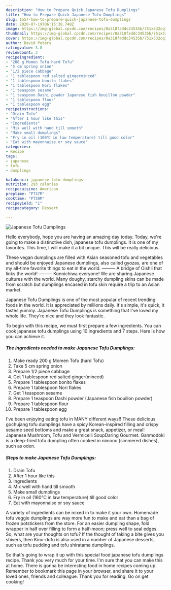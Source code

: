 ```yaml
---
description: "How to Prepare Quick Japanese Tofu Dumplings"
title: "How to Prepare Quick Japanese Tofu Dumplings"
slug: 1557-how-to-prepare-quick-japanese-tofu-dumplings
date: 2020-07-19T06:15:38.748Z
image: https://img-global.cpcdn.com/recipes/0a318faddc34535b/751x532cq70/japanese-tofu-dumplings-recipe-main-photo.jpg
thumbnail: https://img-global.cpcdn.com/recipes/0a318faddc34535b/751x532cq70/japanese-tofu-dumplings-recipe-main-photo.jpg
cover: https://img-global.cpcdn.com/recipes/0a318faddc34535b/751x532cq70/japanese-tofu-dumplings-recipe-main-photo.jpg
author: David Peters
ratingvalue: 3.8
reviewcount: 3
recipeingredient:
- "200 g Momen Tofu hard Tofu"
- "5 cm spring onion"
- "1/2 piece cabbage"
- "1 tablespoon red salted gingerminced"
- "1 tablespoon bonito flakes"
- "1 tablespoon Nori flakes"
- "1 teaspoon sesame"
- "1 teaspoon Dashi powder Japanese fish bouillon powder"
- "1 tablespoon flour"
- "1 tablespoon egg"
recipeinstructions:
- "Drain Tofu"
- "After 1 hour like this"
- "Ingredients"
- "Mix well with hand till smooth"
- "Make small dumplings"
- "Fry in oil (160℃ in law temperature) till good color"
- "Eat with mayonnaise or soy sauce"
categories:
- Recipe
tags:
- japanese
- tofu
- dumplings

katakunci: japanese tofu dumplings 
nutrition: 293 calories
recipecuisine: American
preptime: "PT37M"
cooktime: "PT38M"
recipeyield: "1"
recipecategory: Dessert

---
```



![Japanese Tofu Dumplings](https://img-global.cpcdn.com/recipes/0a318faddc34535b/751x532cq70/japanese-tofu-dumplings-recipe-main-photo.jpg)

Hello everybody, hope you are having an amazing day today. Today, we're going to make a distinctive dish, japanese tofu dumplings. It is one of my favorites. This time, I will make it a bit unique. This will be really delicious.

These vegan dumplings are filled with Asian seasoned tofu and vegetables and should be enjoyed Japanese dumplings, also called gyozas, are one of my all-time favorite things to eat in the world. ——— A bridge of Oishii that links the world! ——— Konnichiwa everyone! We are sharing Japanese cultures with the world. Many doughy, starchy dumpling skins can be made from scratch but dumplings encased in tofu skin require a trip to an Asian market.

Japanese Tofu Dumplings is one of the most popular of recent trending foods in the world. It is appreciated by millions daily. It's simple, it's quick, it tastes yummy. Japanese Tofu Dumplings is something that I've loved my whole life. They're nice and they look fantastic.


To begin with this recipe, we must first prepare a few ingredients. You can cook japanese tofu dumplings using 10 ingredients and 7 steps. Here is how you can achieve it.

<!--inarticleads1-->

##### The ingredients needed to make Japanese Tofu Dumplings:

1. Make ready 200 g Momen Tofu (hard Tofu)
1. Take 5 cm spring onion
1. Prepare 1/2 piece cabbage
1. Get 1 tablespoon red salted ginger(minced)
1. Prepare 1 tablespoon bonito flakes
1. Prepare 1 tablespoon Nori flakes
1. Get 1 teaspoon sesame
1. Prepare 1 teaspoon Dashi powder (Japanese fish bouillon powder)
1. Prepare 1 tablespoon flour
1. Prepare 1 tablespoon egg


I&#39;ve been enjoying eating tofu in MANY different ways!! These delicious gochujang tofu dumplings have a spicy Korean-inspired filling and crispy sesame seed bottoms and make a great snack, appetizer, or meal! Japanese Mushroom, Tofu and Vermicelli SoupDaring Gourmet. Ganmodoki is a deep-fried tofu dumpling often cooked in nimono (simmered dishes), such as oden. 

<!--inarticleads2-->

##### Steps to make Japanese Tofu Dumplings:

1. Drain Tofu
1. After 1 hour like this
1. Ingredients
1. Mix well with hand till smooth
1. Make small dumplings
1. Fry in oil (160℃ in law temperature) till good color
1. Eat with mayonnaise or soy sauce


A variety of ingredients can be mixed in to make it your own. Homemade tofu veggie dumplings are way more fun to make and eat than a bag of frozen potstickers from the store. For an easier dumpling shape, fold wrapper in half over filling to form a half-moon; press well to seal edges. So, what are your thoughts on tofu? If the thought of taking a bite gives you shivers, then Kinu-dofu is also used in a number of Japanese desserts, such as tofu pudding and tofu shiratama dumplings. 

So that's going to wrap it up with this special food japanese tofu dumplings recipe. Thank you very much for your time. I'm sure that you can make this at home. There is gonna be interesting food in home recipes coming up. Remember to bookmark this page in your browser, and share it to your loved ones, friends and colleague. Thank you for reading. Go on get cooking!
